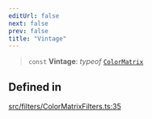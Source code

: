 ```yaml
---
editUrl: false
next: false
prev: false
title: "Vintage"
---
```


> `const` **Vintage**: *typeof* [`ColorMatrix`](/api/namespaces/filters/classes/colormatrix/)

## Defined in

[src/filters/ColorMatrixFilters.ts:35](https://github.com/fabricjs/fabric.js/blob/c093e29e73123dafcfa091ff4d5e04e690bb796e/src/filters/ColorMatrixFilters.ts#L35)
